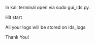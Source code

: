 In kali terminal open via sudo gui_ids.py.



Hit start



All your logs will be stored on ids_logs



Thank You!
